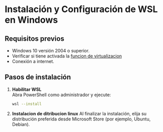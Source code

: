 # Instalación y Configuración de WSL en Windows

## Requisitos previos
- Windows 10 versión 2004 o superior.
- Verificar si tiene activada la [funcion de virtualizacion](Virtual-Machine-Setup.md)
- Conexión a internet.

## Pasos de instalación
1. **Habilitar WSL**  
   Abra PowerShell como administrador y ejecute:
   ```bash
   wsl --install
   ```

2. **Instalacion de ditribucion linux**
    Al finalizar la instalación, elija su distribución preferida desde Microsoft Store (por ejemplo, Ubuntu, Debian).


